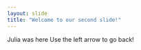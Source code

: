 ```yaml
---
layout: slide
title: "Welcome to our second slide!"
---
```

Julia was here
Use the left arrow to go back!
